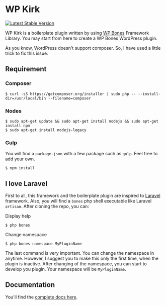 # WP Kirk

[![Latest Stable Version](https://poser.pugx.org/wpbones/wpbones/v/stable)](https://packagist.org/packages/wpbones/wpbones)

WP Kirk is a boilerplate plugin written by using [WP Bones](https://github.com/wpbones/WPBones) Framework Library.
You may start from here to create a WP Bones WordPress plugin.

As you know, WordPress doesn't support composer. So, I have used a little trick to fix this issue.

## Requirement

### Composer

    $ curl -sS https://getcomposer.org/installer | sudo php -- --install-dir=/usr/local/bin --filename=composer
    
### Nodes
    
    $ sudo apt-get update && sudo apt-get install nodejs && sudo apt-get install npm
    $ sudo apt-get install nodejs-legacy
    

### Gulp

You will find a `package.json` with a few package such as `gulp`. Feel free to add your own.

    $ npm install 

## I love Laravel

First to all, this framework and the boilerplate plugin are inspired to [Laravel](http://laravel.com/) framework. Also, you will find a `bones` php shell executable like Laravel `artisan`.
After cloning the repo, you can:

Display help

    $ php bones

Change namespace

    $ php bones namespace MyPluginName

The last command is very important. You can change the namespace in anytime. However, I suggest you to make this only the first time, when the plugin is inactive.
After changing of the namespace, you can start to develop you plugin. Your namespace will be `MyPluginName`.

## Documentation

You'll find the [complete docs here](http://wpbones.github.io/WPBones).
